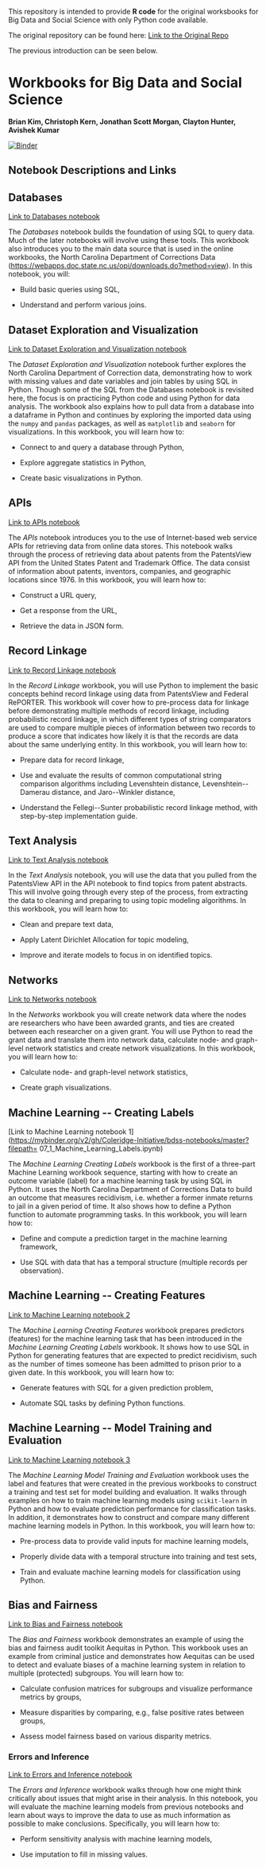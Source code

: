 This repository is intended to provide **R code** for the original worksbooks for Big Data and Social Science with only Python code available.

The original repository can be found here:
[Link to the Original Repo](https://github.com/Coleridge-Initiative/bdss-notebooks)

The previous introduction can be seen below.

# Workbooks for Big Data and Social Science

**Brian Kim, Christoph Kern, Jonathan Scott Morgan, Clayton Hunter, Avishek Kumar**

[![Binder](https://mybinder.org/badge_logo.svg)](https://mybinder.org/v2/gh/Coleridge-Initiative/bdss-notebooks/master)

Notebook Descriptions and Links
------------

## Databases

[Link to Databases notebook](https://mybinder.org/v2/gh/Coleridge-Initiative/bdss-notebooks/master?filepath=01_Databases.ipynb)


The *Databases* notebook builds the foundation of using SQL to query data. 
Much of the later notebooks will involve using these tools. This workbook 
also introduces you to the main data source that is used in the online workbooks, 
the North Carolina Department of Corrections Data 
(<https://webapps.doc.state.nc.us/opi/downloads.do?method=view>). In this notebook, you will:

- Build basic queries using SQL,

- Understand and perform various joins. 

## Dataset Exploration and Visualization

[Link to Dataset Exploration and Visualization notebook](https://mybinder.org/v2/gh/Coleridge-Initiative/bdss-notebooks/master?filepath=02_Dataset_Exploration_and_Visualization.ipynb)

The *Dataset Exploration and Visualization* notebook further explores the 
North Carolina Department of Correction data, demonstrating how to work with 
missing values and date variables and join tables by using SQL in Python. 
Though some of the SQL from the Databases notebook is revisited here, the 
focus is on practicing Python code and using Python for data analysis. The 
workbook also explains how to pull data from a database into a dataframe 
in Python and continues by exploring the imported data using the `numpy` 
and `pandas` packages, as well as `matplotlib` and `seaborn` for 
visualizations. In this workbook, you will learn how to:

- Connect to and query a database through Python,

- Explore aggregate statistics in Python,

- Create basic visualizations in Python.

## APIs 


[Link to APIs notebook](https://mybinder.org/v2/gh/Coleridge-Initiative/bdss-notebooks/master?filepath=03_API.ipynb)

The *APIs* notebook introduces you to the use of Internet-based web service 
APIs for retrieving data from online data stores. This notebook walks through 
the process of retrieving data about patents from the PatentsView API from 
the United States Patent and Trademark Office. The data consist of information 
about patents, inventors, companies, and geographic locations since 1976. 
In this workbook, you will learn how to:

-   Construct a URL query,

-   Get a response from the URL,

-   Retrieve the data in JSON form.

## Record Linkage

[Link to Record Linkage notebook](https://mybinder.org/v2/gh/Coleridge-Initiative/bdss-notebooks/master?filepath=04_Record_Linkage.ipynb)

In the *Record Linkage* workbook, you will use Python to implement the basic
concepts behind record linkage using data from PatentsView and Federal 
RePORTER. This workbook will cover how to pre-process data for linkage before demonstrating multiple methods of record linkage, including probabilistic record linkage, 
in which different types of string comparators are used to compare multiple 
pieces of information between two records to produce a score that indicates 
how likely it is that the records are data about the same underlying entity. 
In this workbook, you will learn how to:

-   Prepare data for record linkage,

-   Use and evaluate the results of common computational string
    comparison algorithms including Levenshtein
    distance, Levenshtein--Damerau distance, and Jaro--Winkler distance,

-   Understand the Fellegi--Sunter probabilistic record linkage method,
    with step-by-step implementation guide.

## Text Analysis 

[Link to Text Analysis notebook](https://mybinder.org/v2/gh/Coleridge-Initiative/bdss-notebooks/master?filepath=05_Text_Analysis.ipynb)

In the *Text Analysis* notebook, you will use the data that you pulled from 
the PatentsView API in the API notebook to find topics from patent abstracts. 
This will involve going through every step of the process, from extracting 
the data to cleaning and preparing to using topic modeling algorithms. 
In this workbook, you will learn how to:

- Clean and prepare text data,

- Apply Latent Dirichlet Allocation for topic modeling,

- Improve and iterate models to focus in on identified topics.

## Networks

[Link to Networks notebook](https://mybinder.org/v2/gh/Coleridge-Initiative/bdss-notebooks/master?filepath=06_Networks.ipynb)

In the *Networks* workbook you will create network data where the nodes
are researchers who have been awarded grants, and ties are created
between each researcher on a given grant. You will use Python to read
the grant data and translate them into network data, calculate node- 
and graph-level network statistics and create network visualizations. 
In this workbook, you will learn how to:

-   Calculate node- and graph-level network statistics,

-   Create graph visualizations. 

## Machine Learning -- Creating Labels

[Link to Machine Learning notebook 1](https://mybinder.org/v2/gh/Coleridge-Initiative/bdss-notebooks/master?filepath=
07_1_Machine_Learning_Labels.ipynb)


The *Machine Learning Creating Labels* workbook is the first of a three-part Machine Learning workbook sequence, starting with how to create an 
outcome variable (label) for a machine learning task by using SQL in Python. 
It uses the North Carolina Department of Corrections Data to build an 
outcome that measures recidivism, i.e. whether a former inmate returns to 
jail in a given period of time. It also shows how to define a Python 
function to automate programming tasks. In this workbook, you will learn 
how to:

-   Define and compute a prediction target in the machine learning framework,

-   Use SQL with data that has a temporal structure (multiple records per observation).

## Machine Learning -- Creating Features

[Link to Machine Learning notebook 2](https://mybinder.org/v2/gh/Coleridge-Initiative/bdss-notebooks/master?filepath=07_2_Machine_Learning_Features.ipynb)

The *Machine Learning Creating Features* workbook prepares predictors 
(features) for the machine learning task that has been introduced in the 
*Machine Learning Creating Labels* workbook. It shows how to use SQL 
in Python for generating features that are expected to predict recidivism,
such as the number of times someone has been admitted to prison prior to 
a given date. In this workbook, you will learn how to:

-   Generate features with SQL for a given prediction problem,

-   Automate SQL tasks by defining Python functions.

## Machine Learning -- Model Training and Evaluation

[Link to Machine Learning notebook 3](https://mybinder.org/v2/gh/Coleridge-Initiative/bdss-notebooks/master?filepath=07_3_Machine_Learning_Models.ipynb)

The *Machine Learning Model Training and Evaluation* workbook uses the 
label and features that were created in the previous workbooks to construct 
a training and test set for model building and evaluation. It walks through examples on 
how to train machine learning models using `scikit-learn` in Python and how 
to evaluate prediction performance for classification tasks. In addition, 
it demonstrates how to construct and compare many different machine learning models in Python. In this workbook, you will learn how to:

-   Pre-process data to provide valid inputs for machine learning models,  

-   Properly divide data with a temporal structure into training and test sets,

-   Train and evaluate machine learning models for classification using Python.

## Bias and Fairness

[Link to Bias and Fairness notebook](https://mybinder.org/v2/gh/Coleridge-Initiative/bdss-notebooks/master?filepath=08_Bias_and_Fairness.ipynb)


The *Bias and Fairness* workbook demonstrates an example of using the bias and 
fairness audit toolkit Aequitas in Python. This workbook uses an example 
from criminal justice and demonstrates how Aequitas can be used to 
detect and evaluate biases of a machine learning system in relation to 
multiple (protected) subgroups. You will learn how to: 

- Calculate confusion matrices for subgroups and visualize performance metrics by groups,

- Measure disparities by comparing, e.g., false positive rates between groups,

- Assess model fairness based on various disparity metrics.

### Errors and Inference

[Link to Errors and Inference notebook](https://mybinder.org/v2/gh/Coleridge-Initiative/bdss-notebooks/master?filepath=09_Errors_and_Inference.ipynb)

The *Errors and Inference* workbook walks through how one might think critically about issues that might arise in their analysis. In this notebook, you will evaluate the machine learning models from previous notebooks and learn about ways to improve the data to use as much information as possible to make conclusions. Specifically, you will learn how to: 

- Perform sensitivity analysis with machine learning models,

- Use imputation to fill in missing values.

